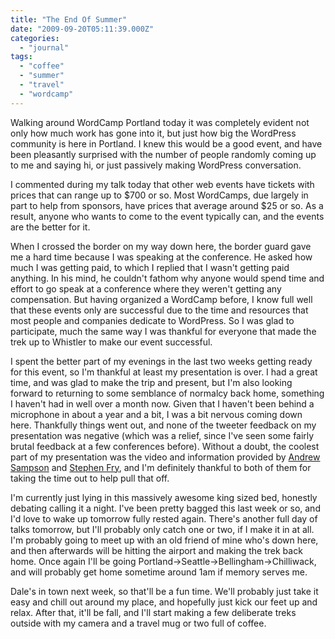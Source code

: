 ```yaml
---
title: "The End Of Summer"
date: "2009-09-20T05:11:39.000Z"
categories: 
  - "journal"
tags: 
  - "coffee"
  - "summer"
  - "travel"
  - "wordcamp"
---
```


Walking around WordCamp Portland today it was completely evident not only how much work has gone into it, but just how big the WordPress community is here in Portland. I knew this would be a good event, and have been pleasantly surprised with the number of people randomly coming up to me and saying hi, or just passively making WordPress conversation.

I commented during my talk today that other web events have tickets with prices that can range up to $700 or so. Most WordCamps, due largely in part to help from sponsors, have prices that average around $25 or so. As a result, anyone who wants to come to the event typically can, and the events are the better for it.

When I crossed the border on my way down here, the border guard gave me a hard time because I was speaking at the conference. He asked how much I was getting paid, to which I replied that I wasn't getting paid anything. In his mind, he couldn't fathom why anyone would spend time and effort to go speak at a conference where they weren't getting any compensation. But having organized a WordCamp before, I know full well that these events only are successful due to the time and resources that most people and companies dedicate to WordPress. So I was glad to participate, much the same way I was thankful for everyone that made the trek up to Whistler to make our event successful.

I spent the better part of my evenings in the last two weeks getting ready for this event, so I'm thankful at least my presentation is over. I had a great time, and was glad to make the trip and present, but I'm also looking forward to returning to some semblance of normalcy back home, something I haven't had in well over a month now. Given that I haven't been behind a microphone in about a year and a bit, I was a bit nervous coming down here. Thankfully things went out, and none of the tweeter feedback on my presentation was negative (which was a relief, since I've seen some fairly brutal feedback at a few conferences before). Without a doubt, the coolest part of my presentation was the video and information provided by [Andrew Sampson](http://twitter.com/sampsonian) and [Stephen Fry](http://twitter.com/stephenfry), and I'm definitely thankful to both of them for taking the time out to help pull that off.

I'm currently just lying in this massively awesome king sized bed, honestly debating calling it a night. I've been pretty bagged this last week or so, and I'd love to wake up tomorrow fully rested again. There's another full day of talks tomorrow, but I'll probably only catch one or two, if I make it in at all. I'm probably going to meet up with an old friend of mine who's down here, and then afterwards will be hitting the airport and making the trek back home. Once again I'll be going Portland->Seattle->Bellingham->Chilliwack, and will probably get home sometime around 1am if memory serves me.

Dale's in town next week, so that'll be a fun time. We'll probably just take it easy and chill out around my place, and hopefully just kick our feet up and relax. After that, it'll be fall, and I'll start making a few deliberate treks outside with my camera and a travel mug or two full of coffee.
